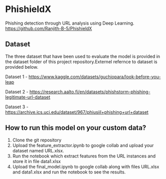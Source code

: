 
# PhishieldX

Phishing detection through URL analysis using Deep Learning.
https://github.com/Ranjith-B-5/PhishieldX



## Dataset

The three dataset that have been used to evaluate the model is provided in the dataset folder of this project repository.Externel refernce to dataset is provided below.

Dataset 1 - 
https://www.kaggle.com/datasets/guchiopara/look-before-you-leap

Dataset 2 - 
https://research.aalto.fi/en/datasets/phishstorm-phishing-legitimate-url-dataset

Dataset 3 - https://archive.ics.uci.edu/dataset/967/phiusiil+phishing+url+dataset


## How to run this model on your custom data?

1) Clone the git repository
2) Upload the feature_extractor.ipynb to google collab and upload your dataset named URL.xlsx.
3) Run the notebook which extract features from the URL instances and store it in file data1.xlsx
4) Upload the final_model.ipynb to google collab along with files URL.xlsx and data1.xlsx and run the notebook to see the results.
